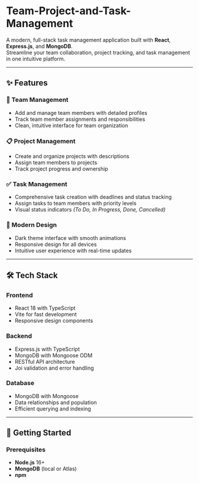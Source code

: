 ﻿# Team-Project-and-Task-Management

A modern, full-stack task management application built with **React**, **Express.js**, and **MongoDB**.  
Streamline your team collaboration, project tracking, and task management in one intuitive platform.

---

## ✨ Features

### 👥 Team Management
- Add and manage team members with detailed profiles  
- Track team member assignments and responsibilities  
- Clean, intuitive interface for team organization  

### 📋 Project Management
- Create and organize projects with descriptions  
- Assign team members to projects  
- Track project progress and ownership  

### ✅ Task Management
- Comprehensive task creation with deadlines and status tracking  
- Assign tasks to team members with priority levels  
- Visual status indicators *(To Do, In Progress, Done, Cancelled)*  

### 🎨 Modern Design
- Dark theme interface with smooth animations  
- Responsive design for all devices  
- Intuitive user experience with real-time updates  

---

## 🛠️ Tech Stack

### Frontend
- React 18 with TypeScript  
- Vite for fast development  
- Responsive design components  

### Backend
- Express.js with TypeScript  
- MongoDB with Mongoose ODM  
- RESTful API architecture  
- Joi validation and error handling  

### Database
- MongoDB with Mongoose  
- Data relationships and population  
- Efficient querying and indexing  

---

## 🚀 Getting Started

### Prerequisites
- **Node.js** 16+  
- **MongoDB** (local or Atlas)  
- **npm** 




